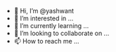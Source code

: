 - 👋 Hi, I’m @yashwant
- 👀 I’m interested in ...
- 🌱 I’m currently learning ...
- 💞️ I’m looking to collaborate on ...
- 📫 How to reach me ...

<!---
yashwant/yashwant is a ✨ special ✨ repository because its `README.md` (this file) appears on your GitHub profile.
You can click the Preview link to take a look at your changes.
--->
